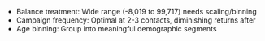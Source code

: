   - Balance treatment: Wide range (-8,019 to 99,717) needs scaling/binning
  - Campaign frequency: Optimal at 2-3 contacts, diminishing returns after
  - Age binning: Group into meaningful demographic segments